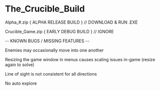 # The_Crucible_Build

Alpha_#.zip { ALPHA RELEASE BUILD } // DOWNLOAD & RUN .EXE

Crucible_Game.zip { EARLY DEBUG BUILD } // IGNORE

-- KNOWN BUGS / MISSING FEATURES --

Enemies may occasionally move into one another

Resizing the game window in menus causes scaling issues in-game (resize again to solve)

Line of sight is not consistent for all directions

No auto explore
